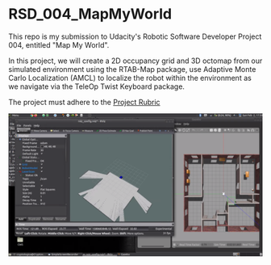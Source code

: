 # RSD_004_MapMyWorld
This repo is my submission to Udacity's Robotic Software Developer Project 004, entitled "Map My World".

In this project, we will create a 2D occupancy grid and 3D octomap from our simulated environment using the RTAB-Map package, use Adaptive Monte Carlo Localization (AMCL) to localize the robot within the environment as we navigate via the TeleOp Twist Keyboard package.

The project must adhere to the [Project Rubric](https://review.udacity.com/#!/rubrics/2352/view)

 ![WhereAmIScreenshot](./images/004_001.png)
